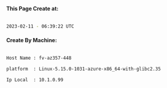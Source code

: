 
   
#### This Page Create at:

```bash

2023-02-11 - 06:39:22 UTC

```

#### Create By Machine:

```bash

Host Name : fv-az357-448

platform  : Linux-5.15.0-1031-azure-x86_64-with-glibc2.35

Ip Local  : 10.1.0.99

```

